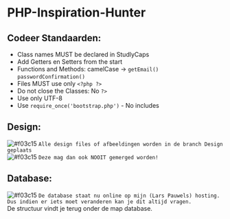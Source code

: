 # PHP-Inspiration-Hunter


## Codeer Standaarden:
- Class names MUST be declared in StudlyCaps
- Add Getters en Setters from the start
- Functions and Methods: camelCase -> `getEmail()`  `passwordConfirmation()`
- Files MUST use only `<?php ?>`
- Do not close the Classes: No `?>`
- Use only UTF-8
- Use `require_once('bootstrap.php')` - No includes

## Design:
![#f03c15](https://placehold.it/15/f03c15/000000?text=+) `Alle design files of afbeeldingen worden in de branch Design geplaats`<br>
![#f03c15](https://placehold.it/15/f03c15/000000?text=+) `Deze mag dan ook NOOIT gemerged worden!`

## Database:
![#f03c15](https://placehold.it/15/f03c15/000000?text=+) `De database staat nu online op mijn (Lars Pauwels) hosting. Dus indien er iets moet veranderen kan je dit altijd vragen.`<br>
De structuur vindt je terug onder de map database.
